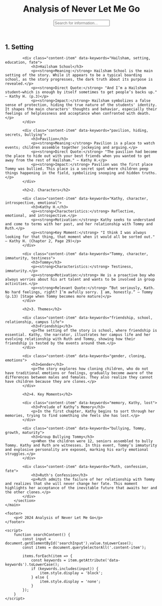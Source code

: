 <!DOCTYPE html>
<html lang="en">
<head>
    <meta charset="UTF-8">
    <meta name="viewport" content="width=device-width, initial-scale=1.0">
    <title>Analysis of Never Let Me Go</title>
    <link rel="stylesheet" href="style.css">
</head>
<body>
    <header>
        <h1>Analysis of Never Let Me Go</h1>
        <input type="text" id="searchInput" onkeyup="searchContent()" placeholder="Search for information...">
    </header>
    <main>
        <section id="content">
            <h2>1. Setting</h2>
            
            <div class="content-item" data-keywords="Hailsham, setting, education, fate">
                <h3>Hailsham School</h3>
                <p><strong>Meaning:</strong> Hailsham School is the main setting of the story. While it appears to be a typical boarding school, as the story progresses, the dark truth about its purpose is revealed.</p>
                <p><strong>Direct Quote:</strong> "And I’m a Hailsham student—which is enough by itself sometimes to get people’s backs up." — Kathy H. (p.3)</p>
                <p><strong>Impact:</strong> Hailsham symbolizes a false sense of protection, hiding the true nature of the students' identity. It shapes the main characters' thoughts and behavior, especially their feelings of helplessness and acceptance when confronted with death.</p>
            </div>

            <div class="content-item" data-keywords="pavilion, hiding, secrets, bullying">
                <h3>Pavilion</h3>
                <p><strong>Meaning:</strong> Pavilion is a place to watch events; children assemble together jockeying and arguing.</p>
                <p><strong>Direct Quote:</strong> "The pavilion had become the place to hide out with your best friends when you wanted to get away from the rest of Hailsham." — Kathy H.</p>
                <p><strong>Impact:</strong> Pavilion was the first place Tommy was bullied. This place is a secret spot where children peep things happening in the field, symbolizing snooping and hidden truths.</p>
            </div>

            <h2>2. Characters</h2>

            <div class="content-item" data-keywords="Kathy, character, introspective, emotional">
                <h3>Kathy H.</h3>
                <p><strong>Characteristics:</strong> Reflective, emotional, and introspective.</p>
                <p><strong>Motivation:</strong> Kathy seeks to understand and come to terms with her past, and her relationship with Tommy and Ruth.</p>
                <p><strong>Key Moment:</strong> "I think I was always looking for that thing, that moment when it would all be sorted out." — Kathy H. (Chapter 2, Page 29)</p>
            </div>

            <div class="content-item" data-keywords="Tommy, character, immaturity, testiness">
                <h3>Tommy</h3>
                <p><strong>Characteristics:</strong> Testiness, immaturity.</p>
                <p><strong>Motivation:</strong> He is a proactive boy who always worries about his art talent and wants to be involved in group activities.</p>
                <p><strong>Relevant Quote:</strong> “But seriously, Kath. No hard feelings, right? I’m awfully sorry. I am, honestly.” — Tommy (p.13) [Stage when Tommy becomes more mature]</p>
            </div>

            <h2>3. Themes</h2>

            <div class="content-item" data-keywords="friendship, school, relationship, campus life">
                <h3>Friendship</h3>
                <p>The setting of the story is school, where friendship is essential. Kathy, the narrator, illustrates her campus life and her evolving relationship with Ruth and Tommy, showing how their friendship is tested by the events around them.</p>
            </div>

            <div class="content-item" data-keywords="gender, cloning, emotions">
                <h3>Gender</h3>
                <p>The story explores how cloning children, who do not have traditional emotions or feelings, gradually become aware of the differences between males and females. They also realize they cannot have children because they are clones.</p>
            </div>

            <h2>4. Key Moments</h2>

            <div class="content-item" data-keywords="memory, Kathy, lost">
                <h3>Prelude of Kathy’s Memory</h3>
                <p>In the first chapter, Kathy begins to sort through her memories, trying to find something she feels she has lost.</p>
            </div>

            <div class="content-item" data-keywords="bullying, Tommy, growth, maturity">
                <h3>Group Bullying Tommy</h3>
                <p>When the children were 12, seniors assembled to bully Tommy. Kathy and Ruth are witnesses. In this event, Tommy’s immaturity and explosive personality are exposed, marking his early emotional struggles.</p>
            </div>

            <div class="content-item" data-keywords="Ruth, confession, fate">
                <h3>Ruth's Confession</h3>
                <p>Ruth admits the failure of her relationship with Tommy and realizes that she will never change her fate. This moment highlights her acceptance of the inevitable future that awaits her and the other clones.</p>
            </div>
        </section>
    </main>

    <footer>
        <p>© 2024 Analysis of Never Let Me Go</p>
    </footer>

    <script>
        function searchContent() {
            const input = document.getElementById('searchInput').value.toLowerCase();
            const items = document.querySelectorAll('.content-item');

            items.forEach(item => {
                const keywords = item.getAttribute('data-keywords').toLowerCase();
                if (keywords.includes(input)) {
                    item.style.display = 'block';
                } else {
                    item.style.display = 'none';
                }
            });
        }
    </script>
</body>
</html>
